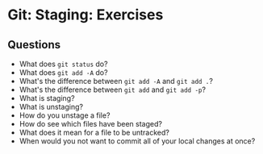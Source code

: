 # Git: Staging: Exercises

## Questions

* What does `git status` do?
* What does `git add -A` do?
* What's the difference between `git add -A` and `git add .`?
* What's the difference between `git add` and `git add -p`?
* What is staging?
* What is unstaging?
* How do you unstage a file?
* How do see which files have been staged?
* What does it mean for a file to be untracked?
* When would you not want to commit all of your local changes at once?
